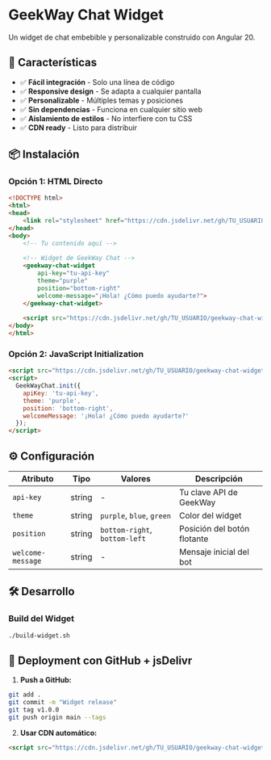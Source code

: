 # GeekWay Chat Widget

Un widget de chat embebible y personalizable construido con Angular 20.

## 🚀 Características

- ✅ **Fácil integración** - Solo una línea de código
- ✅ **Responsive design** - Se adapta a cualquier pantalla
- ✅ **Personalizable** - Múltiples temas y posiciones
- ✅ **Sin dependencias** - Funciona en cualquier sitio web
- ✅ **Aislamiento de estilos** - No interfiere con tu CSS
- ✅ **CDN ready** - Listo para distribuir

## 📦 Instalación

### Opción 1: HTML Directo
```html
<!DOCTYPE html>
<html>
<head>
    <link rel="stylesheet" href="https://cdn.jsdelivr.net/gh/TU_USUARIO/geekway-chat-widget@latest/dist/widget/geekway-chat-widget.min.css">
</head>
<body>
    <!-- Tu contenido aquí -->
    
    <!-- Widget de GeekWay Chat -->
    <geekway-chat-widget 
        api-key="tu-api-key"
        theme="purple"
        position="bottom-right"
        welcome-message="¡Hola! ¿Cómo puedo ayudarte?">
    </geekway-chat-widget>
    
    <script src="https://cdn.jsdelivr.net/gh/TU_USUARIO/geekway-chat-widget@latest/dist/widget/geekway-chat-widget.min.js"></script>
</body>
</html>
```

### Opción 2: JavaScript Initialization
```html
<script src="https://cdn.jsdelivr.net/gh/TU_USUARIO/geekway-chat-widget@latest/dist/widget/geekway-chat-widget.min.js"></script>
<script>
  GeekWayChat.init({
    apiKey: 'tu-api-key',
    theme: 'purple',
    position: 'bottom-right',
    welcomeMessage: '¡Hola! ¿Cómo puedo ayudarte?'
  });
</script>
```

## ⚙️ Configuración

| Atributo | Tipo | Valores | Descripción |
|----------|------|---------|-------------|
| `api-key` | string | - | Tu clave API de GeekWay |
| `theme` | string | `purple`, `blue`, `green` | Color del widget |
| `position` | string | `bottom-right`, `bottom-left` | Posición del botón flotante |
| `welcome-message` | string | - | Mensaje inicial del bot |

## 🛠️ Desarrollo

### Build del Widget
```bash
./build-widget.sh
```

## 🚀 Deployment con GitHub + jsDelivr

1. **Push a GitHub:**
```bash
git add .
git commit -m "Widget release"
git tag v1.0.0
git push origin main --tags
```

2. **Usar CDN automático:**
```html
<script src="https://cdn.jsdelivr.net/gh/TU_USUARIO/geekway-chat-widget@latest/dist/widget/geekway-chat-widget.min.js"></script>
```
